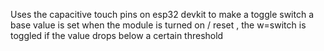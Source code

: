 Uses the capacitive touch pins on esp32 devkit to make a toggle switch 
a base value is set when the module is turned on / reset , the w=switch is toggled if the value drops below a certain threshold
